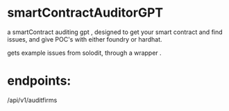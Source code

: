 # smartContractAuditorGPT

a smartContract auditing gpt , designed to get your smart contract and find issues, and give POC's with either foundry or hardhat.

gets example issues from solodit, through a wrapper .

# endpoints:

/api/v1/auditfirms